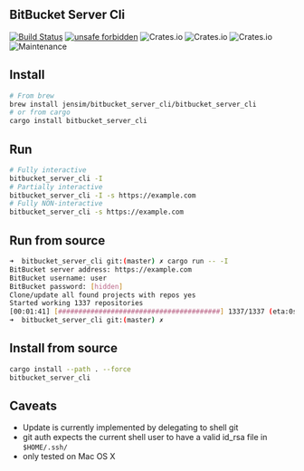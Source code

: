 BitBucket Server Cli
----

[![Build Status](https://travis-ci.org/jensim/bitbucket_server_cli.svg?branch=master)](https://travis-ci.org/jensim/bitbucket_server_cli)
[![unsafe forbidden](https://img.shields.io/badge/unsafe-forbidden-success.svg)](https://github.com/rust-secure-code/safety-dance/)
![Crates.io](https://img.shields.io/crates/l/bitbucket_server_cli)
![Crates.io](https://img.shields.io/crates/v/bitbucket_server_cli)
![Crates.io](https://img.shields.io/crates/d/bitbucket_server_cli)
![Maintenance](https://img.shields.io/badge/maintenance-experimental-blue.svg)

## Install
```sh
# From brew
brew install jensim/bitbucket_server_cli/bitbucket_server_cli
# or from cargo
cargo install bitbucket_server_cli
```

## Run
```sh
# Fully interactive
bitbucket_server_cli -I
# Partially interactive
bitbucket_server_cli -I -s https://example.com
# Fully NON-interactive 
bitbucket_server_cli -s https://example.com
```

## Run from source
```sh
➜  bitbucket_server_cli git:(master) ✗ cargo run -- -I
BitBucket server address: https://example.com
BitBucket username: user
BitBucket password: [hidden]
Clone/update all found projects with repos yes
Started working 1337 repositories
[00:01:41] [########################################] 1337/1337 (eta:0s)
➜  bitbucket_server_cli git:(master) ✗ 
```

## Install from source
```sh
cargo install --path . --force
bitbucket_server_cli
```

## Caveats
- Update is currently implemented by delegating to shell git
- git auth expects the current shell user to have a valid id_rsa file in `$HOME/.ssh/`
- only tested on Mac OS X
